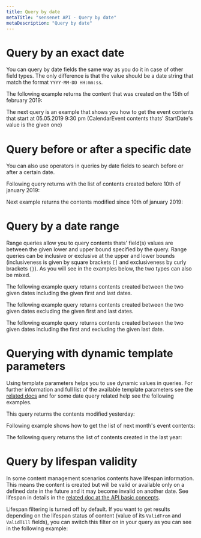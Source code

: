 ```yaml
---
title: Query by date
metaTitle: "sensenet API - Query by date"
metaDescription: "Query by date"
---
```


# Query by an exact date

You can query by date fields the same way as you do it in case of other field types. The only difference is that the value should be a date string that match the format `YYYY-MM-DD HH:mm:ss`.

The following example returns the content that was created on the 15th of february 2019:

<tab category="querying" article="query-by-date" example="byExactDate" />

The next query is an example that shows you how to get the event contents that start at 05.05.2019 9:30 pm (CalendarEvent contents thats' StartDate's value is the given one)

<tab category="querying" article="query-by-date" example="byExactDateTime" />

# Query before or after a specific date

You can also use operators in queries by date fields to search before or after a certain date.

Following query returns with the list of contents created before 10th of january 2019:

<tab category="querying" article="query-by-date" example="byDateBefore" />

Next example returns the contents modified since 10th of january 2019:

<tab category="querying" article="query-by-date" example="byDateAfter" />

# Query by a date range

Range queries allow you to query contents thats' field(s) values are between the given lower and upper bound specified by the query. Range queries can be inclusive or exclusive at the upper and lower bounds (inclusiveness is given by square brackets `[]` and exclusiveness by curly brackets `{}`). As you will see in the examples below, the two types can also be mixed.

The following example query returns contents created between the two given dates including the given first and last dates.

<tab category="querying" article="query-by-date" example="byExclusiveRange" />

The following example query returns contents created between the two given dates excluding the given first and last dates.

<tab category="querying" article="query-by-date" example="byInclusiveRange" />

The following example query returns contents created between the two given dates including the first and excluding the given last date.

<tab category="querying" article="query-by-date" example="byMixedRange" />

# Querying with dynamic template parameters

Using template parameters helps you to use dynamic values in queries. For further information and full list of the available template parameters see the [related docs](/querying/11-template-parameters#list-of-builtin-template-parameters) and for some date query related help see the following examples.

This query returns the contents modified yesterday:

<tab category="querying" article="query-by-date" example="byYesterday" />

Following example shows how to get the list of next month's event contents:

<tab category="querying" article="query-by-date" example="byNextMonth" />

The following query returns the list of contents created in the last year:

<tab category="querying" article="query-by-date" example="byPreviousYear" />

# Query by lifespan validity

In some content management scenarios contents have lifespan information. This means the content is created but will be valid or available only on a defined date in the future and it may become invalid on another date. See lifespan in details in the [related doc at the API basic concepts](/basic-concepts/lifespan).

Lifespan filtering is turned off by default. If you want to get results depending on the lifespan status of content (value of its `ValidFrom` and `ValidTill` fields), you can switch this filter on in your query as you can see in the following example:

<tab category="querying" article="query-by-date" example="byLifespan" />


